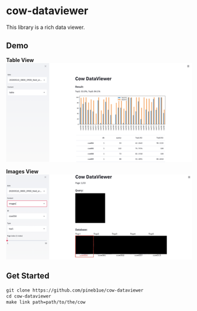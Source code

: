 # cow-dataviewer

This library is a rich data viewer.

## Demo

**Table View**
![tableview](./assets/images/table.png)

**Images View**
![tableview](./assets/images/images.png)

## Get Started

```
git clone https://github.com/pineb1ue/cow-dataviewer
cd cow-dataviewer
make link path=path/to/the/cow
```
